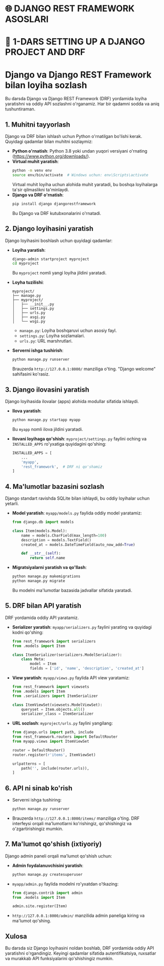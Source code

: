 # 🌐 DJANGO REST FRAMEWORK ASOSLARI

# 🧩 1-DARS SETTING UP A DJANGO PROJECT AND DRF

# Django va Django REST Framework bilan loyiha sozlash

Bu darsda Django va Django REST Framework (DRF) yordamida loyiha yaratishni va oddiy API sozlashni o'rganamiz. Har bir qadamni sodda va aniq tushuntiraman.

## 1. Muhitni tayyorlash
Django va DRF bilan ishlash uchun Python o'rnatilgan bo'lishi kerak. Quyidagi qadamlar bilan muhitni sozlaymiz:

- **Python o'rnatish**: Python 3.8 yoki undan yuqori versiyani o'rnating (https://www.python.org/downloads/).
- **Virtual muhit yaratish**:
  ```bash
  python -m venv env
  source env/bin/activate  # Windows uchun: env\Scripts\activate
  ```
  Virtual muhit loyiha uchun alohida muhit yaratadi, bu boshqa loyihalarga ta'sir qilmaslikni ta'minlaydi.
- **Django va DRF o'rnatish**:
  ```bash
  pip install django djangorestframework
  ```
  Bu Django va DRF kutubxonalarini o'rnatadi.

## 2. Django loyihasini yaratish
Django loyihasini boshlash uchun quyidagi qadamlar:

- **Loyiha yaratish**:
  ```bash
  django-admin startproject myproject
  cd myproject
  ```
  Bu `myproject` nomli yangi loyiha jildini yaratadi.
- **Loyha tuzilishi**:
  ```
  myproject/
  ├── manage.py
  ├── myproject/
  │   ├── __init__.py
  │   ├── settings.py
  │   ├── urls.py
  │   ├── asgi.py
  │   └── wsgi.py
  ```
  - `manage.py`: Loyiha boshqaruvi uchun asosiy fayl.
  - `settings.py`: Loyiha sozlamalari.
  - `urls.py`: URL marshrutlari.

- **Serverni ishga tushirish**:
  ```bash
  python manage.py runserver
  ```
  Brauzerda `http://127.0.0.1:8000/` manziliga o'ting. "Django welcome" sahifasini ko'rasiz.

## 3. Django ilovasini yaratish
Django loyihasida ilovalar (apps) alohida modullar sifatida ishlaydi.

- **Ilova yaratish**:
  ```bash
  python manage.py startapp myapp
  ```
  Bu `myapp` nomli ilova jildini yaratadi.

- **Ilovani loyihaga qo'shish**:
  `myproject/settings.py` faylini oching va `INSTALLED_APPS` ro'yxatiga quyidagini qo'shing:
  ```python
  INSTALLED_APPS = [
      ...
      'myapp',
      'rest_framework',  # DRF ni qo'shamiz
  ]
  ```

## 4. Ma'lumotlar bazasini sozlash
Django standart ravishda SQLite bilan ishlaydi, bu oddiy loyihalar uchun yetarli.

- **Model yaratish**:
  `myapp/models.py` faylida oddiy model yaratamiz:
  ```python
  from django.db import models

  class Item(models.Model):
      name = models.CharField(max_length=100)
      description = models.TextField()
      created_at = models.DateTimeField(auto_now_add=True)

      def __str__(self):
          return self.name
  ```

- **Migratsiyalarni yaratish va qo'llash**:
  ```bash
  python manage.py makemigrations
  python manage.py migrate
  ```
  Bu modelni ma'lumotlar bazasida jadvallar sifatida yaratadi.

## 5. DRF bilan API yaratish
DRF yordamida oddiy API yaratamiz.

- **Serializer yaratish**:
  `myapp/serializers.py` faylini yarating va quyidagi kodni qo'shing:
  ```python
  from rest_framework import serializers
  from .models import Item

  class ItemSerializer(serializers.ModelSerializer):
      class Meta:
          model = Item
          fields = ['id', 'name', 'description', 'created_at']
  ```

- **View yaratish**:
  `myapp/views.py` faylida API view yaratamiz:
  ```python
  from rest_framework import viewsets
  from .models import Item
  from .serializers import ItemSerializer

  class ItemViewSet(viewsets.ModelViewSet):
      queryset = Item.objects.all()
      serializer_class = ItemSerializer
  ```

- **URL sozlash**:
  `myproject/urls.py` faylini yangilang:
  ```python
  from django.urls import path, include
  from rest_framework.routers import DefaultRouter
  from myapp.views import ItemViewSet

  router = DefaultRouter()
  router.register(r'items', ItemViewSet)

  urlpatterns = [
      path('', include(router.urls)),
  ]
  ```

## 6. API ni sinab ko'rish
- Serverni ishga tushiring:
  ```bash
  python manage.py runserver
  ```
- Brauzerda `http://127.0.0.1:8000/items/` manziliga o'ting. DRF interfeysi orqali ma'lumotlarni ko'rishingiz, qo'shishingiz va o'zgartirishingiz mumkin.

## 7. Ma'lumot qo'shish (ixtiyoriy)
Django admin paneli orqali ma'lumot qo'shish uchun:

- **Admin foydalanuvchisini yaratish**:
  ```bash
  python manage.py createsuperuser
  ```
- `myapp/admin.py` faylida modelni ro'yxatdan o'tkazing:
  ```python
  from django.contrib import admin
  from .models import Item

  admin.site.register(Item)
  ```
- `http://127.0.0.1:8000/admin/` manzilida admin paneliga kiring va ma'lumot qo'shing.

## Xulosa
Bu darsda siz Django loyihasini noldan boshlab, DRF yordamida oddiy API yaratishni o'rgandingiz. Keyingi qadamlar sifatida autentifikatsiya, ruxsatlar va murakkab API funksiyalarini qo'shishingiz mumkin.